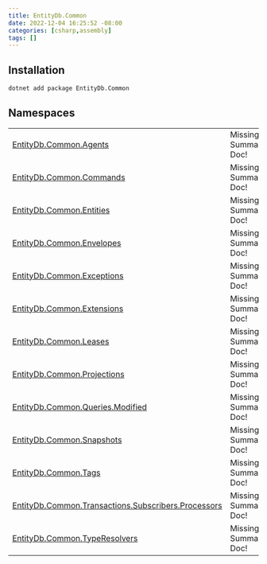 ```yaml
---
title: EntityDb.Common
date: 2022-12-04 16:25:52 -08:00
categories: [csharp,assembly]
tags: []
---
```


## Installation
```sh
dotnet add package EntityDb.Common
```
## Namespaces
<table><tr><td><a href='/posts/csharp.namespace.entitydb.common.agents/'>EntityDb.Common.Agents</a></td><td>Missing Summary Doc!</td></tr><tr><td><a href='/posts/csharp.namespace.entitydb.common.commands/'>EntityDb.Common.Commands</a></td><td>Missing Summary Doc!</td></tr><tr><td><a href='/posts/csharp.namespace.entitydb.common.entities/'>EntityDb.Common.Entities</a></td><td>Missing Summary Doc!</td></tr><tr><td><a href='/posts/csharp.namespace.entitydb.common.envelopes/'>EntityDb.Common.Envelopes</a></td><td>Missing Summary Doc!</td></tr><tr><td><a href='/posts/csharp.namespace.entitydb.common.exceptions/'>EntityDb.Common.Exceptions</a></td><td>Missing Summary Doc!</td></tr><tr><td><a href='/posts/csharp.namespace.entitydb.common.extensions/'>EntityDb.Common.Extensions</a></td><td>Missing Summary Doc!</td></tr><tr><td><a href='/posts/csharp.namespace.entitydb.common.leases/'>EntityDb.Common.Leases</a></td><td>Missing Summary Doc!</td></tr><tr><td><a href='/posts/csharp.namespace.entitydb.common.projections/'>EntityDb.Common.Projections</a></td><td>Missing Summary Doc!</td></tr><tr><td><a href='/posts/csharp.namespace.entitydb.common.queries.modified/'>EntityDb.Common.Queries.Modified</a></td><td>Missing Summary Doc!</td></tr><tr><td><a href='/posts/csharp.namespace.entitydb.common.snapshots/'>EntityDb.Common.Snapshots</a></td><td>Missing Summary Doc!</td></tr><tr><td><a href='/posts/csharp.namespace.entitydb.common.tags/'>EntityDb.Common.Tags</a></td><td>Missing Summary Doc!</td></tr><tr><td><a href='/posts/csharp.namespace.entitydb.common.transactions.subscribers.processors/'>EntityDb.Common.Transactions.Subscribers.Processors</a></td><td>Missing Summary Doc!</td></tr><tr><td><a href='/posts/csharp.namespace.entitydb.common.typeresolvers/'>EntityDb.Common.TypeResolvers</a></td><td>Missing Summary Doc!</td></tr></table>
